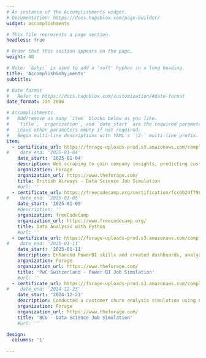 ```yaml
---
# An instance of the Accomplishments widget.
# Documentation: https://docs.hugoblox.com/page-builder/
widget: accomplishments

# This file represents a page section.
headless: true

# Order that this section appears on the page.
weight: 40

# Note: `&shy;` is used to add a 'soft' hyphen in a long heading.
title: 'Accomplish&shy;ments'
subtitle:

# Date format
#   Refer to https://docs.hugoblox.com/customization/#date-format
date_format: Jan 2006

# Accomplishments.
#   Add/remove as many `item` blocks below as you like.
#   `title`, `organization`, and `date_start` are the required parameters.
#   Leave other parameters empty if not required.
#   Begin multi-line descriptions with YAML's `|2-` multi-line prefix.
item:
  - certificate_url: https://forage-uploads-prod.s3.amazonaws.com/completion-certificates/tMjbs76F526fF5v3G/NjynCWzGSaWXQCxSX_tMjbs76F526fF5v3G_si8TAkmvigNLFueFE_1735997613252_completion_certificate.pdf
#    date_end: '2025-01-04'
    date_start: '2025-01-04'
    description: Web scraping to gain company insights, predicting customer buying behaviour
    organization: Forage
    organization_url: https://www.theforage.com/
    title: British Airways - Data Science Job Simulation
    #url: ''
  - certificate_url: https://freecodecamp.org/certification/fcc6b24f796-35ea-428e-9108-e4e00cb6d6b2/data-analysis-with-python-v7
#    date_end: '2025-01-05'
    date_start: '2025-01-05'
    #description: ''
    organization: freeCodeCamp
    organization_url: https://www.freecodecamp.org/
    title: Data Analysis with Python
    #url: ''
  - certificate_url: https://forage-uploads-prod.s3.amazonaws.com/completion-certificates/4sLyCPgmsy8DA6Dh3/a87GpgE6tiku7q3gu_4sLyCPgmsy8DA6Dh3_si8TAkmvigNLFueFE_1736625025176_completion_certificate.pdf
#    date_end: '2025-01-11'
    date_start: '2025-01-11'
    description: Enhanced PowerBI skills and created dashboards, analyzed HR data, identifying gender balance issues at the executive level
    organization: Forage
    organization_url: https://www.theforage.com/
    title: 'PwC Switzerland - Power BI Job Simulation'
    #url: ''
  - certificate_url: https://forage-uploads-prod.s3.amazonaws.com/completion-certificates/SKZxezskWgmFjRvj9/Tcz8gTtprzAS4xSoK_SKZxezskWgmFjRvj9_si8TAkmvigNLFueFE_1734942852721_completion_certificate.pdf
#    date_end: '2024-12-23'
    date_start: '2024-12-23'
    description: Conducted a customer churn analysis simulation using Python, engineered and optimized a random forest model, delivered a concise executive summary with actionable insights
    organization: Forage
    organization_url: https://www.theforage.com/
    title: 'BCG - Data Science Job Simulation'
    #url: ''

design:
  columns: '1'
  
---
```

